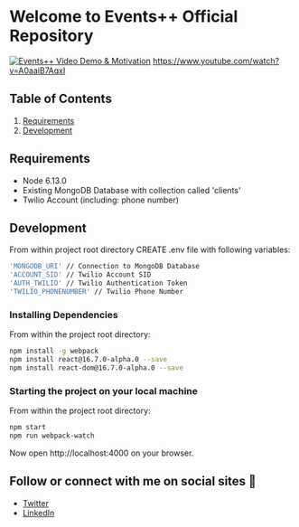 

# Welcome to Events++ Official Repository

[![Events++ Video Demo & Motivation](https://i.imgur.com/RTdMB0C.png)](https://www.youtube.com/watch?v=A0aaiB7AqxI)
https://www.youtube.com/watch?v=A0aaiB7AqxI

## Table of Contents

1. [Requirements](#requirements)
1. [Development](#development)

## Requirements

- Node 6.13.0
- Existing MongoDB Database with collection called 'clients'
- Twilio Account (including: phone number)

## Development
From within project root directory
CREATE .env file with following variables: 

```sh
'MONGODB_URI' // Connection to MongoDB Database
'ACCOUNT_SID' // Twilio Account SID
'AUTH_TWILIO' // Twilio Authentication Token
'TWILIO_PHONENUMBER' // Twilio Phone Number
```

### Installing Dependencies

From within the project root directory:

```sh
npm install -g webpack
npm install react@16.7.0-alpha.0 --save
npm install react-dom@16.7.0-alpha.0 --save
```

### Starting the project on your local machine

From within the project root directory:

```sh
npm start
npm run webpack-watch
```
Now open http://localhost:4000 on your browser. 

## Follow or connect with me on social sites :beers:
- [Twitter](https://twitter.com/Abel_Abel_34)
- [LinkedIn](linkedin.com/in/AbelRegalado)
